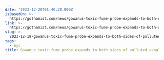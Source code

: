 ```yaml
---
date: '2023-12-20T01:40:28.000Z'
isBasedOn: >-
  https://gothamist.com/news/gowanus-toxic-fume-probe-expands-to-both-sides-of-polluted-canal
link: >-
  https://gothamist.com/news/gowanus-toxic-fume-probe-expands-to-both-sides-of-polluted-canal
slug: >-
  2023-12-19-gowanus-toxic-fume-probe-expands-to-both-sides-of-polluted-canal-gothamis
tags:
  - nyc
title: Gowanus toxic fume probe expands to both sides of polluted canal - Gothamis
---
```


